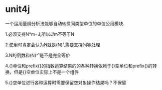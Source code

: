# unit4j

一个运用量纲分析法能够自动转换同类型单位的单位公用模块.

1.必须支持N*m=J,所以J/m不等于N

2.使用时肯定会认为N就是(N)¹,需要支持同等处理

3.N的倒数和(N)⁻¹是不是完全等价

4.{}单位和prefix{}的指数运算结果的的各种转换依赖于{}空单位和prefix{}的转换，但是{}空单位实际上不是一个组件

5.{}空单位进行各种运算时需要保留空对象操作结果吗？不保留